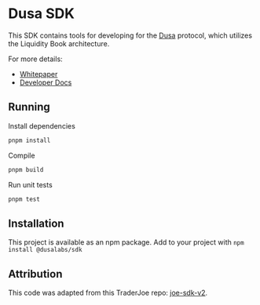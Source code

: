 # Dusa SDK

This SDK contains tools for developing for the [Dusa](https://app.dusa.io) protocol, which utilizes the Liquidity Book architecture.

For more details:

- [Whitepaper](https://dusa.io/whitepaper.pdf)
- [Developer Docs](https://docs.dusa.io/)

## Running

Install dependencies

```sh
pnpm install
```

Compile

```sh
pnpm build
```

Run unit tests

```sh
pnpm test
```

## Installation

This project is available as an npm package. Add to your project with `npm install @dusalabs/sdk`

## Attribution

This code was adapted from this TraderJoe repo: [joe-sdk-v2](https://github.com/traderjoe-xyz/joe-sdk-v2).
